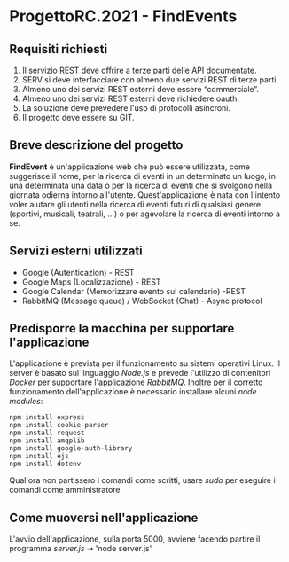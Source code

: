 # ProgettoRC.2021 - FindEvents

## Requisiti richiesti
1. Il servizio REST deve offrire a terze parti delle API documentate.
2. SERV si deve interfacciare con almeno due servizi REST di terze parti.
3. Almeno uno dei servizi REST esterni deve essere “commerciale”.
4. Almeno uno dei servizi REST esterni deve richiedere oauth.
5. La soluzione deve prevedere l'uso di protocolli asincroni.
6. Il progetto deve essere su GIT.

## Breve descrizione del progetto
**FindEvent** è un'applicazione web che può essere utilizzata, come suggerisce il nome, per la ricerca di eventi in un determinato un luogo, in una determinata una data o per la ricerca di eventi che si svolgono nella giornata odierna intorno all'utente. Quest'applicazione è nata con l'intento voler aiutare gli utenti nella ricerca di eventi futuri di qualsiasi genere (sportivi, musicali, teatrali, ...) o per agevolare la ricerca di eventi intorno a se.
 
## Servizi esterni utilizzati
- Google (Autenticazion) - REST
- Google Maps (Localizzazione) - REST
- Google Calendar (Memorizzare evento sul calendario) -REST
- RabbitMQ (Message queue) / WebSocket (Chat) - Async protocol

## Predisporre la macchina per supportare l'applicazione
L'applicazione è prevista per il funzionamento su sistemi operativi Linux. Il server è basato sul linguaggio *Node.js* e prevede l'utilizzo di contenitori *Docker* per supportare l'applicazione *RabbitMQ*. Inoltre per il corretto funzionamento dell'applicazione è necessario installare alcuni *node modules*:
```
npm install express
npm install cookie-parser
npm install request
npm install amqplib
npm install google-auth-library
npm install ejs
npm install dotenv
```
Qual'ora non partissero i comandi come scritti, usare *sudo* per eseguire i comandi come amministratore

## Come muoversi nell'applicazione
L'avvio dell'applicazione, sulla porta 5000, avviene facendo partire il programma *server.js* ➝ 'node server.js'

